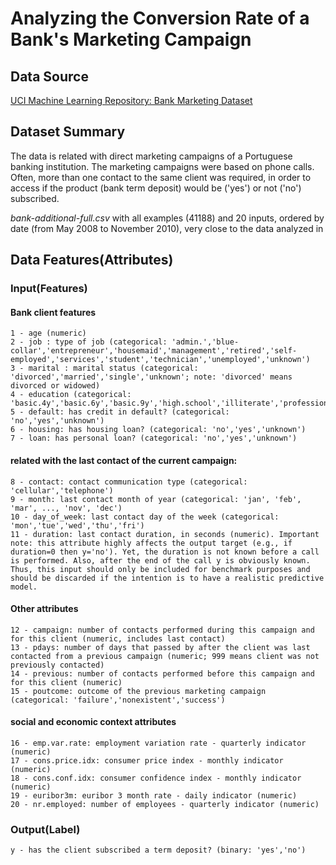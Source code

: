 # Analyzing the Conversion Rate of a Bank's Marketing Campaign
## Data Source
[UCI Machine Learning Repository: Bank Marketing Dataset](https://archive.ics.uci.edu/ml/datasets/bank+marketing)

## Dataset Summary
The data is related with direct marketing campaigns of a Portuguese banking institution. The marketing campaigns were based on phone calls. Often, more than one contact to the same client was required, in order to access if the product (bank term deposit) would be ('yes') or not ('no') subscribed.

*bank-additional-full.csv* with all examples (41188) and 20 inputs, ordered by date (from May 2008 to November 2010), very close to the data analyzed in


## Data Features(Attributes)
### Input(Features)
#### Bank client features
    1 - age (numeric)
    2 - job : type of job (categorical: 'admin.','blue-collar','entrepreneur','housemaid','management','retired','self-employed','services','student','technician','unemployed','unknown')
    3 - marital : marital status (categorical: 'divorced','married','single','unknown'; note: 'divorced' means divorced or widowed)
    4 - education (categorical: 'basic.4y','basic.6y','basic.9y','high.school','illiterate','professional.course','university.degree','unknown')
    5 - default: has credit in default? (categorical: 'no','yes','unknown')
    6 - housing: has housing loan? (categorical: 'no','yes','unknown')
    7 - loan: has personal loan? (categorical: 'no','yes','unknown') 
#### related with the last contact of the current campaign:
    8 - contact: contact communication type (categorical: 'cellular','telephone')
    9 - month: last contact month of year (categorical: 'jan', 'feb', 'mar', ..., 'nov', 'dec')
    10 - day_of_week: last contact day of the week (categorical: 'mon','tue','wed','thu','fri')
    11 - duration: last contact duration, in seconds (numeric). Important note: this attribute highly affects the output target (e.g., if duration=0 then y='no'). Yet, the duration is not known before a call is performed. Also, after the end of the call y is obviously known. Thus, this input should only be included for benchmark purposes and should be discarded if the intention is to have a realistic predictive model.

#### Other attributes
    12 - campaign: number of contacts performed during this campaign and for this client (numeric, includes last contact)
    13 - pdays: number of days that passed by after the client was last contacted from a previous campaign (numeric; 999 means client was not previously contacted)
    14 - previous: number of contacts performed before this campaign and for this client (numeric)
    15 - poutcome: outcome of the previous marketing campaign (categorical: 'failure','nonexistent','success')
#### social and economic context attributes
    16 - emp.var.rate: employment variation rate - quarterly indicator (numeric)
    17 - cons.price.idx: consumer price index - monthly indicator (numeric)
    18 - cons.conf.idx: consumer confidence index - monthly indicator (numeric)
    19 - euribor3m: euribor 3 month rate - daily indicator (numeric)
    20 - nr.employed: number of employees - quarterly indicator (numeric)
### Output(Label)
    y - has the client subscribed a term deposit? (binary: 'yes','no')